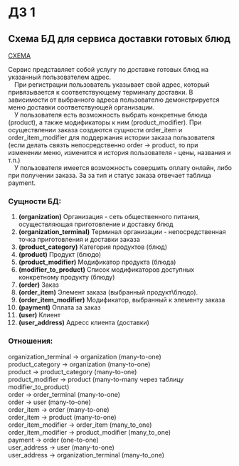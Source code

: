 # ДЗ 1

## Схема БД для сервиса доставки готовых блюд

[СХЕМА](https://dbdiagram.io/d/61a362748c901501c0d5c984)

Сервис представляет собой услугу по доставке готовых блюд на указанный пользователем адрес.
<br/>&emsp;При регистрации пользователь указывает свой адрес, который привязывается к соответствующему терминалу доставки.
В зависимости от выбранного адреса пользователю демонстрируется меню доставки соответствующей организации.
<br/> &emsp;У пользователя есть возможность выбрать конкретные блюда (product), а также модификаторы к ним (product_modifier).
При осуществлении заказа создаются сущности order_item и order_item_modifier для поддержания истории заказа пользователя (если делать связть непосредственно order -> product, то при изменении меню, изменится и история пользователя - цены, названия и т.п.)
<br/>&emsp;У пользователя имеется возможность совершить оплату онлайн, либо при получении заказа. За за тип и статус заказа отвечает таблица payment.

### Сущности БД:

1. **(organization)** Организация - сеть общественного питания, осуществляющая приготовление и доставку блюд
2. **(organization_terminal)** Терминал организации - непосредственная точка приготовления и доставки заказа
3. **(product_category)** Категория продуктов (блюд)
4. **(product)** Продукт (блюдо)
5. **(product_modifier)** Модификатор продукта (блюда)
6. **(modifier_to_product)** Список модификаторов доступных конкретному продукту (блюду)
7. **(order)** Заказ
8. **(order_item)** Элемент заказа (выбранный продукт\блюдо). 
9. **(order_item_modifier)** Модификатор, выбранный к элементу заказа
10. **(payment)** Оплата за заказ
11. **(user)** Клиент
12. **(user_address)** Адресс клиента (доставки)

### Отношения:

organization_terminal -> organization (many-to-one)<br/>
product_category -> organization (many-to-one)<br/>
product -> product_category (many-to-one)<br/>
product_modifier -> product (many-to-many через таблицу modifier_to_product)<br/>
order -> order_terminal (many-to-one)<br/>
order -> user (many-to-one)<br/>
order_item -> order (many-to-one)<br/>
order_item -> product (many-to-one)<br/>
order_item_modifier -> order_item (many_to_one)<br/>
order_item_modifier -> product_modifier (many_to_one)<br/>
payment -> order (one-to-one)<br/>
user_address -> user (many-to-one)<br/>
user_address -> organization_terminal (many-to_one)<br/>

